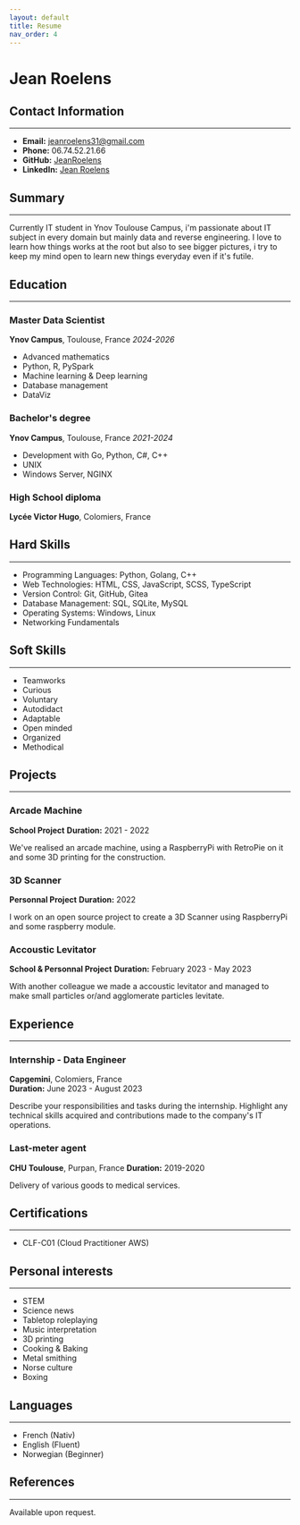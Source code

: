 ```yaml
---
layout: default
title: Resume
nav_order: 4
---
```


# **Jean Roelens**


## Contact Information
***

- **Email:** [jeanroelens31@gmail.com](mailto:jeanroelens31@gmail.com)
- **Phone:** 06.74.52.21.66
- **GitHub:** [JeanRoelens](https://github.com/JeanRoelens)
- **LinkedIn:** [Jean Roelens](https://www.linkedin.com/in/jean-roelens-1a9862212/)

## Summary
***

Currently IT student in Ynov Toulouse Campus, i'm passionate about IT subject in every domain but mainly data and reverse engineering. I love to learn how things works at the root but also to see bigger pictures, i try to keep my mind open to learn new things everyday even if it's futile.

## Education
***

### Master Data Scientist
**Ynov Campus**, Toulouse, France
*2024-2026*
 - Advanced mathematics
 - Python, R, PySpark
 - Machine learning & Deep learning
 - Database management
 - DataViz

### Bachelor's degree
**Ynov Campus**, Toulouse, France
*2021-2024*
 - Development with Go, Python, C#, C++
 - UNIX
 - Windows Server, NGINX

### High School diploma
**Lycée Victor Hugo**, Colomiers, France

## Hard Skills
***

- Programming Languages: Python, Golang, C++
- Web Technologies: HTML, CSS, JavaScript, SCSS, TypeScript
- Version Control: Git, GitHub, Gitea
- Database Management: SQL, SQLite, MySQL
- Operating Systems: Windows, Linux
- Networking Fundamentals

## Soft Skills
***

- Teamworks
- Curious
- Voluntary
- Autodidact
- Adaptable
- Open minded
- Organized
- Methodical

## Projects
***

### Arcade Machine

**School Project** 
**Duration:** 2021 - 2022

We've realised an arcade machine, using a RaspberryPi with RetroPie on it and some 3D printing for the construction.

### 3D Scanner

**Personnal Project**
**Duration:** 2022

I work on an open source project to create a 3D Scanner using RaspberryPi and some raspberry module.

### Accoustic Levitator

**School & Personnal Project**
**Duration:** February 2023 - May 2023

With another colleague we made a accoustic levitator and managed to make small particles or/and agglomerate particles levitate.

## Experience
***

### Internship - Data Engineer
**Capgemini**, Colomiers, France  
**Duration:** June 2023 - August 2023

Describe your responsibilities and tasks during the internship. Highlight any technical skills acquired and contributions made to the company's IT operations.

### Last-meter agent
**CHU Toulouse**, Purpan, France
**Duration:** 2019-2020

Delivery of various goods to medical services.

## Certifications
***

- CLF-C01 (Cloud Practitioner AWS)


## Personal interests
***

- STEM
- Science news
- Tabletop roleplaying
- Music interpretation
- 3D printing
- Cooking & Baking
- Metal smithing
- Norse culture
- Boxing

## Languages
***

- French (Nativ)
- English (Fluent)
- Norwegian (Beginner)


## References
***

Available upon request.